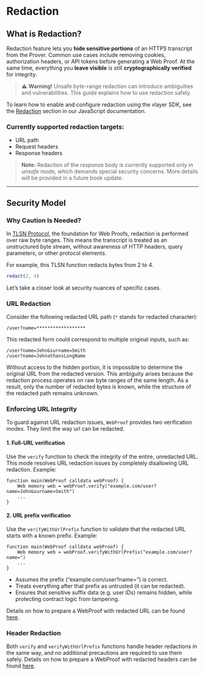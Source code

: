 # Redaction

## What is Redaction?

Redaction feature lets you **hide sensitive portions** of an HTTPS transcript from the Prover. Common use cases include removing cookies, authorization headers, or API tokens before generating a Web Proof. At the same time, everything you **leave visible** is still **cryptographically verified** for integrity.

> ⚠️ **Warning!** Unsafe byte-range redaction can introduce ambiguities and vulnerabilities. This guide explains how to use redaction safely.

To learn how to enable and configure redaction using the vlayer SDK, see the [Redaction](../../javascript/web-proofs.md#redaction) section in our JavaScript documentation.

### Currently supported redaction targets:
* URL path
* Request headers
* Response headers

> **Note:** Redaction of the response body is currently supported only in *unsafe* mode, which demands special security concerns. More details will be provided in a future book update.

---

## Security Model

### Why Caution Is Needed?

In [TLSN Protocol](https://tlsnotary.org/), the foundation for Web Proofs, redaction is performed over raw byte ranges. This means the transcript is treated as an unstructured byte stream, without awareness of HTTP headers, query parameters, or other protocol elements.

For example, this TLSN function redacts bytes from 2 to 4.

```js
redact(2, 4)
```

Let’s take a closer look at security nuances of specific cases.


### URL Redaction

Consider the following redacted URL path (`*` stands for redacted character):

```
/user?name=******************
```

This redacted form could correspond to multiple original inputs, such as:

```
/user?name=John&surname=Smith
/user?name=JohnathansLongName
```

Without access to the hidden portion, it is impossible to determine the original URL from the redacted version. This ambiguity arises because the redaction process operates on raw byte ranges of the same length. As a result, only the number of redacted bytes is known, while the structure of the redacted path remains unknown.

### Enforcing URL Integrity

To guard against URL redaction issues, `WebProof` provides two verification modes. They limit the way url can be redacted.

#### 1. Full-URL verification

Use the `verify` function to check the integrity of the entire, unredacted URL. This mode resolves URL redaction issues by completely disallowing URL redaction. Example:

```solidity
function main(WebProof calldata webProof) {
    Web memory web = webProof.verify("example.com/user?name=John&surname=Smith")
    ...
}
```

#### 2. URL prefix verification

Use the `verifyWithUrlPrefix` function to validate that the redacted URL starts with a known prefix. Example:

```solidity
function main(WebProof calldata webProof) {
    Web memory web = webProof.verifyWithUrlPrefix("example.com/user?name=")
    ...
}
```

* Assumes the prefix (“example.com/user?name=”) is correct.
* Treats everything after that prefix as untrusted (it can be redacted).
* Ensures that sensitive suffix data (e.g. user IDs) remains hidden, while protecting contract logic from tampering.

Details on how to prepare a WebProof with redacted URL can be found [here](../javascript/web-proofs.md#url-redaction).

### Header Redaction

Both `verify` and `verifyWithUrlPrefix` functions handle header redactions in the same way, and no additional precautions are required to use them safely. Details on how to prepare a WebProof with redacted headers can be found [here](../javascript/web-proofs.md#header-redaction).